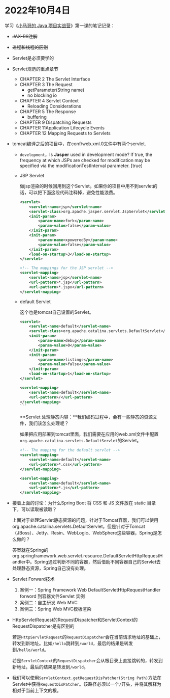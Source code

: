# 2022年10月4日

学习《[小马哥的 Java 项目实战营](https://u.geekbang.org/subject/java2nd)》第一课的笔记记录：

* ~~JAX-RS注解~~

* ~~进程和线程的区别~~

* Servlet是必须要学的

* Servlet规范的重点章节

  * CHAPTER 2 The Servlet Interface
  * CHAPTER 3 The Request
    * getParameter(String name)
    * no blocking io
  * CHAPTER 4 Servlet Context
    * Reloading Considerations
  * CHAPTER 5 The Response
    * buffering
  *  CHAPTER 9 Dispatching Requests
  * CHAPTER 11Application Lifecycle Events
  * CHAPTER 12 Mapping Requests to Servlets

* tomcat编译之后的项目中，在conf/web.xml.0文件中有两个servlet.

  * `development`，Is **Jasper** used in development mode? If true, the frequency at which JSPs are checked for modification may be specified via the modificationTestInterval parameter. [true] 

  * JSP Servlet

     做jsp渲染的时候回用到这个Servlet。如果你的项目中用不到servlet的话，可以把下面这段代码注释掉，避免性能浪费。

      ```xml
      <servlet>
          <servlet-name>jsp</servlet-name>
          <servlet-class>org.apache.jasper.servlet.JspServlet</servlet-class>
          <init-param>
              <param-name>fork</param-name>
              <param-value>false</param-value>
          </init-param>
          <init-param>
              <param-name>xpoweredBy</param-name>
              <param-value>false</param-value>
          </init-param>
          <load-on-startup>3</load-on-startup>
      </servlet>
     
      <!-- The mappings for the JSP servlet -->
      <servlet-mapping>
          <servlet-name>jsp</servlet-name>
          <url-pattern>*.jsp</url-pattern>
          <url-pattern>*.jspx</url-pattern>
      </servlet-mapping>
      ```
     
  * default Servlet

      这个也是tomcat自己设置的Servlet。
      
      ````xml
      <servlet>
          <servlet-name>default</servlet-name>
          <servlet-class>org.apache.catalina.servlets.DefaultServlet</servlet-class>
          <init-param>
              <param-name>debug</param-name>
              <param-value>0</param-value>
          </init-param>
          <init-param>
              <param-name>listings</param-name>
              <param-value>false</param-value>
          </init-param>
          <load-on-startup>1</load-on-startup>
      </servlet>
      
      <servlet-mapping>
          <servlet-name>default</servlet-name>
          <url-pattern>/</url-pattern>
      </servlet-mapping>
      ```
      ````
      
      **Servlet 处理静态内容：**我们编码过程中，会有一些静态的资源文件，我们该怎么处理呢？
      
      如果把应用部署到tomcat里面，我们需要在应用的web.xml文件中配置`org.apache.catalina.servlets.DefaultServlet`的Servlet。
      
      ```xml
      <!-- The mapping for the default servlet -->
      <servlet-mapping>
          <servlet-name>default</servlet-name>
          <url-pattern>*.css</url-pattern>
      </servlet-mapping>
      
      <servlet-mapping>
          <servlet-name>default</servlet-name>
          <url-pattern>*.js</url-pattern>
      </servlet-mapping>
      ```

* 接着上面的讨论：为什么Spring Boot 将 CSS 和 JS 文件放在 static 目录下，可以读取被读取？

  上面对于处理Servlet静态资源的问题，针对于Tomcat容器，我们可以使用org.apache.catalina.servlets.DefaultServlet，但是针对于Tomcat（JBoss）、Jetty、Resin、WebLogic、WebSphere这些容器，Spring是怎么做的？

  答案就在Spring的org.springframework.web.servlet.resource.DefaultServletHttpRequestHandler中。Spring通过判断不同的容器，然后借助不同容器自己的Servlet去处理静态资源，Spring自己没有处理。

* Servlet Forward技术

  1. 案例一：Spring Framework Web DefaultServletHttpRequestHandler forword 到容器文件Servlet 实例
  2. 案例二：自主研发 Web MVC
  3. 案例三：Spring Web MVC模板渲染

* HttpServletRequest的RequestDispatcher和ServletContext的RequestDispatcher是有区别的

  若是`HttpServletRequest`的`RequestDispatcher`会在当前请求地址的基础上，转发到新地址。比如`/hello`跳转到`/world`，最后的结果是转发到`/hello/world`。

  若是`ServletContext`的`RequestDispatcher`会从根目录上直接跳转的，转发到新地址，最后的结果是转发到`/world`。

* 我们可以使用`ServletContext.getRequestDisPatcher(String Path)`方法在Servlet中获得`RequestDisPatcher`。该路径必须以一个`/`开头，并将其解释为相对于当前上下文的根。

